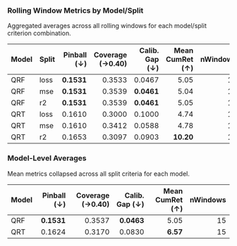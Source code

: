 ### Rolling Window Metrics by Model/Split

Aggregated averages across all rolling windows for each model/split criterion combination.

| Model | Split | Pinball (↓) | Coverage (→0.40) | Calib. Gap (↓) | Mean CumRet (↑) | nWindows |
| :--- | :--- | ---: | ---: | ---: | ---: | ---: |
| QRF | loss | **0.1531** | 0.3533 | 0.0467 | 5.05 | 15 |
| QRF | mse | **0.1531** | 0.3539 | **0.0461** | 5.04 | 15 |
| QRF | r2 | **0.1531** | 0.3539 | **0.0461** | 5.05 | 15 |
| QRT | loss | 0.1610 | 0.3000 | 0.1000 | 4.74 | 15 |
| QRT | mse | 0.1610 | 0.3412 | 0.0588 | 4.78 | 15 |
| QRT | r2 | 0.1653 | 0.3097 | 0.0903 | **10.20** | 15 |


### Model-Level Averages

Mean metrics collapsed across all split criteria for each model.

| Model | Pinball (↓) | Coverage (→0.40) | Calib. Gap (↓) | Mean CumRet (↑) | nWindows |
| :--- | ---: | ---: | ---: | ---: | ---: |
| QRF | **0.1531** | 0.3537 | **0.0463** | 5.05 | 15 |
| QRT | 0.1624 | 0.3170 | 0.0830 | **6.57** | 15 |
